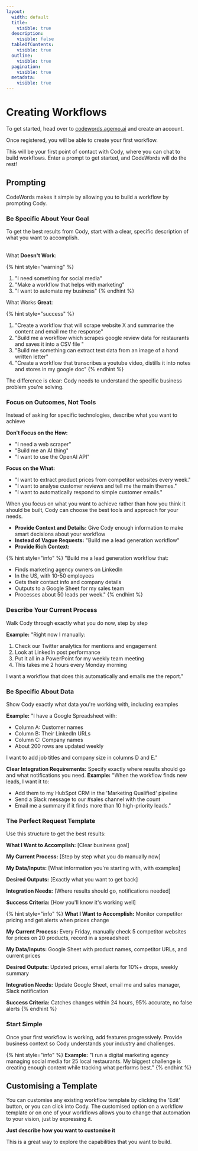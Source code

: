 ```yaml
---
layout:
  width: default
  title:
    visible: true
  description:
    visible: false
  tableOfContents:
    visible: true
  outline:
    visible: true
  pagination:
    visible: true
  metadata:
    visible: true
---
```


# Creating Workflows

To get started, head over to [codewords.agemo.ai](http://codewords.agemo.ai/) and create an account.

Once registered, you will be able to create your first workflow.

This will be your first point of contact with Cody, where you can chat to build workflows. Enter a prompt to get started, and CodeWords will do the rest!

## Prompting

CodeWords makes it simple by allowing you to build a workflow by prompting Cody.

### **Be Specific About Your Goal**

To get the best results from Cody, start with a clear, specific description of what you want to accomplish.

\
What **Doesn't Work**:

{% hint style="warning" %}
1. "I need something for social media"
2. "Make a workflow that helps with marketing"
3. "I want to automate my business"
{% endhint %}

What Works **Great**:

{% hint style="success" %}
1. "Create a workflow that will scrape website X and summarise the content and email me the response"
2. "Build me a workflow which scrapes google review data for restaurants and saves it into a CSV file "
3. "Build me something can extract text data from an image of a hand written letter"
4. "Create a workflow that transcribes a youtube video, distills it into notes and stores in my google doc"
{% endhint %}

The difference is clear: Cody needs to understand the specific business problem you're solving.

### **Focus on Outcomes, Not Tools**&#x20;

Instead of asking for specific technologies, describe what you want to achieve&#x20;

**Don't Focus on the How:**

* "I need a web scraper"
* "Build me an AI thing"
* "I want to use the OpenAI API"

**Focus on the What:**

* "I want to extract product prices from competitor websites every week."
* "I want to analyse customer reviews and tell me the main themes."
* "I want to automatically respond to simple customer emails."

When you focus on what you want to achieve rather than how you think it should be built, Cody can choose the best tools and approach for your needs.

* **Provide Context and Details:** Give Cody enough information to make smart decisions about your workflow&#x20;
* **Instead of Vague Requests:** "Build me a lead generation workflow"&#x20;
* **Provide Rich Context:**&#x20;

{% hint style="info" %}
"Build me a lead generation workflow that:

* Finds marketing agency owners on LinkedIn
* In the US, with 10-50 employees
* Gets their contact info and company details
* Outputs to a Google Sheet for my sales team
* Processes about 50 leads per week."
{% endhint %}

### **Describe Your Current Process**&#x20;

Walk Cody through exactly what you do now, step by step&#x20;

**Example:** "Right now I manually:

1. Check our Twitter analytics for mentions and engagement
2. Look at LinkedIn post performance
3. Put it all in a PowerPoint for my weekly team meeting
4. This takes me 2 hours every Monday morning

I want a workflow that does this automatically and emails me the report."

### **Be Specific About Data**&#x20;

Show Cody exactly what data you're working with, including examples

**Example:** "I have a Google Spreadsheet with:

* Column A: Customer names
* Column B: Their LinkedIn URLs
* Column C: Company names
* About 200 rows are updated weekly

I want to add job titles and company size in columns D and E."

**Clear Integration Requirements:** Specify exactly where results should go and what notifications you need. **Example:** "When the workflow finds new leads, I want it to:

* Add them to my HubSpot CRM in the 'Marketing Qualified' pipeline
* Send a Slack message to our #sales channel with the count
* Email me a summary if it finds more than 10 high-priority leads."

### **The Perfect Request Template**

Use this structure to get the best results:

**What I Want to Accomplish:** \[Clear business goal]

**My Current Process:** \[Step by step what you do manually now]

**My Data/Inputs:** \[What information you're starting with, with examples]

**Desired Outputs:** \[Exactly what you want to get back]

**Integration Needs:** \[Where results should go, notifications needed]

**Success Criteria:** \[How you'll know it's working well]

{% hint style="info" %}
**What I Want to Accomplish:** Monitor competitor pricing and get alerts when prices change

**My Current Process:** Every Friday, manually check 5 competitor websites for prices on 20 products, record in a spreadsheet

**My Data/Inputs:** Google Sheet with product names, competitor URLs, and current prices

**Desired Outputs:** Updated prices, email alerts for 10%+ drops, weekly summary

**Integration Needs:** Update Google Sheet, email me and sales manager, Slack notification

**Success Criteria:** Catches changes within 24 hours, 95% accurate, no false alerts
{% endhint %}

### Start Simple&#x20;

Once your first workflow is working, add features progressively. Provide business context so Cody understands your industry and challenges.

{% hint style="info" %}
**Example:** "I run a digital marketing agency managing social media for 25 local restaurants. My biggest challenge is creating enough content while tracking what performs best."
{% endhint %}

## Customising a Template

You can customise any existing workflow template by clicking the 'Edit' button, or you can click into Cody. The customised option on a workflow template or on one of your workflows allows you to change that automation to your vision, just by expressing it.

**Just describe how you want to customise it**

This is a great way to explore the capabilities that you want to build.
